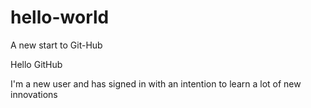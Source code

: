 # hello-world
A new start to Git-Hub

Hello GitHub

I'm a new user and has signed in with an intention to
learn a lot of new innovations
